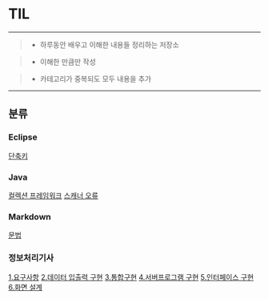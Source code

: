 # TIL

---

> - 하루동안 배우고 이해한 내용들 정리하는 저장소

> - 이해한 만큼만 작성

> - 카테고리가 중복되도 모두 내용을 추가

---

## 분류

### Eclipse

[단축키](https://github.com/tonic523/TIL/blob/master/Eclipse/%EB%8B%A8%EC%B6%95%ED%82%A4.md)

### Java

[컬렉션 프레임워크](https://github.com/tonic523/TIL/blob/master/Java/Collection_franework.md)
[스캐너 오류](https://github.com/tonic523/TIL/tree/master/Java/Error_Scanner.md)

### Markdown

[문법](https://github.com/tonic523/TIL/blob/master/Markdown/Grammar.md)

### 정보처리기사

[1.요구사항](https://github.com/tonic523/TIL/blob/master/%EC%A0%95%EB%B3%B4%EC%B2%98%EB%A6%AC%EA%B8%B0%EC%82%AC/1_%EC%9A%94%EA%B5%AC%EC%82%AC%ED%95%AD.md)
[2.데이터 입출력 구현](https://github.com/tonic523/TIL/blob/master/%EC%A0%95%EB%B3%B4%EC%B2%98%EB%A6%AC%EA%B8%B0%EC%82%AC/2_%EB%8D%B0%EC%9D%B4%ED%84%B0%20%EC%9E%85%EC%B6%9C%EB%A0%A5%20%EA%B5%AC%ED%98%84.md)
[3.통합구현](https://github.com/tonic523/TIL/blob/master/%EC%A0%95%EB%B3%B4%EC%B2%98%EB%A6%AC%EA%B8%B0%EC%82%AC/3_%ED%86%B5%ED%95%A9%20%EA%B5%AC%ED%98%84.md)
[4.서버프로그램 구현](https://github.com/tonic523/TIL/blob/master/%EC%A0%95%EB%B3%B4%EC%B2%98%EB%A6%AC%EA%B8%B0%EC%82%AC/4_%EC%84%9C%EB%B2%84%ED%94%84%EB%A1%9C%EA%B7%B8%EB%9E%A8%20%EA%B5%AC%ED%98%84.md)
[5.인터페이스 구현](https://github.com/tonic523/TIL/blob/master/%EC%A0%95%EB%B3%B4%EC%B2%98%EB%A6%AC%EA%B8%B0%EC%82%AC/5_%EC%9D%B8%ED%84%B0%ED%8E%98%EC%9D%B4%EC%8A%A4%20%EA%B5%AC%ED%98%84.md)
[6.화면 설계](https://github.com/tonic523/TIL/blob/master/%EC%A0%95%EB%B3%B4%EC%B2%98%EB%A6%AC%EA%B8%B0%EC%82%AC/6_%ED%99%94%EB%A9%B4%20%EC%84%A4%EA%B3%84.md)
